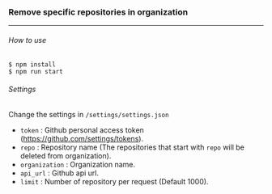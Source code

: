### Remove specific repositories in organization
----
###### How to use
```
$ npm install
$ npm run start
```

###### Settings
Change the settings in `/settings/settings.json`

- `token` : Github personal access token (https://github.com/settings/tokens).
- `repo` : Repository name (The repositories that start with `repo` will be deleted from organization).
- `organization` : Organization name.
- `api_url` : Github api url.
- `limit` : Number of repository per request (Default 1000).
